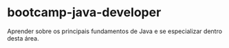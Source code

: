 # bootcamp-java-developer
Aprender sobre os principais fundamentos de Java e se especializar dentro desta área.
